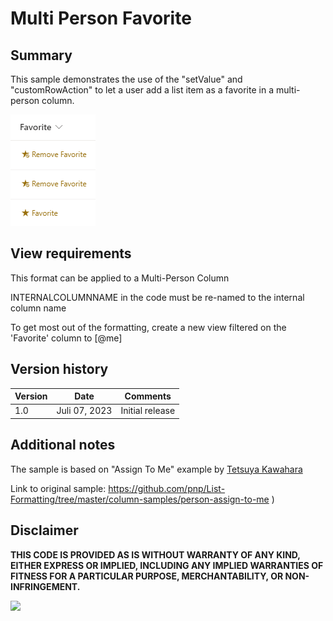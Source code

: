 # Multi Person Favorite

## Summary
This sample demonstrates the use of the "setValue" and "customRowAction" to let a user add a list item as a favorite in a multi-person column.

![screenshot of the sample](screenshot.PNG)

## View requirements

This format can be applied to a Multi-Person Column

INTERNALCOLUMNNAME in the code must be re-named to the internal column name

To get most out of the formatting, create a new view filtered on the 'Favorite' column to [@me]

## Version history

Version |Date         |Comments
--------|-------------|--------
1.0     |Juli 07, 2023 |Initial release

## Additional notes

The sample is based on "Assign To Me" example by [Tetsuya Kawahara](https://github.com/tecchan1107) 

Link to original sample: https://github.com/pnp/List-Formatting/tree/master/column-samples/person-assign-to-me )

## Disclaimer

**THIS CODE IS PROVIDED AS IS WITHOUT WARRANTY OF ANY KIND, EITHER EXPRESS OR IMPLIED, INCLUDING ANY IMPLIED WARRANTIES OF FITNESS FOR A PARTICULAR PURPOSE, MERCHANTABILITY, OR NON-INFRINGEMENT.**

<img src="https://pnptelemetry.azurewebsites.net/list-formatting/column-samples/person-assign-to-me" />
